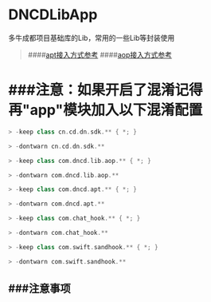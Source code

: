 # DNCDLibApp
多牛成都项目基础库的Lib，常用的一些Lib等封装使用

> ####[apt接入方式参考](./components/lib_java_apt/使用方法.txt)
> ####[aop接入方式参考](./components/lib_aop/plugins/接入说明.txt)

###注意：如果开启了混淆记得再"app"模块加入以下混淆配置
=======
```gradle
> -keep class cn.cd.dn.sdk.** { *; }

> -dontwarn cn.cd.dn.sdk.**

> -keep class com.dncd.lib.aop.** { *; }

> -dontwarn com.dncd.lib.aop.**

> -keep class com.dncd.apt.** { *; }

> -dontwarn com.dncd.apt.**

> -keep class com.chat_hook.** { *; }

> -dontwarn com.chat_hook.**

> -keep class com.swift.sandhook.** { *; }

> -dontwarn com.swift.sandhook.**
```

###注意事项
----
